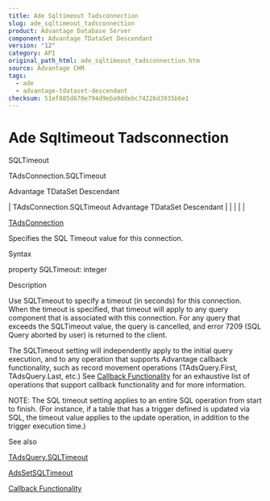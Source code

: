 ```yaml
---
title: Ade Sqltimeout Tadsconnection
slug: ade_sqltimeout_tadsconnection
product: Advantage Database Server
component: Advantage TDataSet Descendant
version: "12"
category: API
original_path_html: ade_sqltimeout_tadsconnection.htm
source: Advantage CHM
tags:
  - ade
  - advantage-tdataset-descendant
checksum: 51ef885d670e794d9eba9ddebc74226d3935b6e1
---
```


# Ade Sqltimeout Tadsconnection

SQLTimeout

TAdsConnection.SQLTimeout

Advantage TDataSet Descendant

| TAdsConnection.SQLTimeout  Advantage TDataSet Descendant |  |  |  |  |

[TAdsConnection](ade_tadsconnection_7.md)

Specifies the SQL Timeout value for this connection.

Syntax

property SQLTimeout: integer

Description

Use SQLTimeout to specify a timeout (in seconds) for this connection. When the timeout is specified, that timeout will apply to any query component that is associated with this connection. For any query that exceeds the SQLTimeout value, the query is cancelled, and error 7209 (SQL Query aborted by user) is returned to the client.

The SQLTimeout setting will independently apply to the initial query execution, and to any operation that supports Advantage callback functionality, such as record movement operations (TAdsQuery.First, TAdsQuery.Last, etc.) See [Callback Functionality](master_callback_functionality.md) for an exhaustive list of operations that support callback functionality and for more information.

NOTE: The SQL timeout setting applies to an entire SQL operation from start to finish. (For instance, if a table that has a trigger defined is updated via SQL, the timeout value applies to the update operation, in addition to the trigger execution time.)

See also

[TAdsQuery.SQLTimeout](ade_sqltimeout_tadsquery.md)

[AdsSetSQLTimeout](ace_adssetsqltimeout.md)

[Callback Functionality](master_callback_functionality.md)
